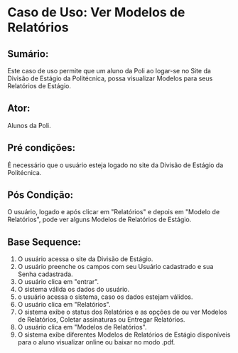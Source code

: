 # Caso de Uso: Ver Modelos de Relatórios

## Sumário: 
Este caso de uso permite que um aluno da Poli ao logar-se no Site da Divisão de Estágio da Politécnica, possa visualizar Modelos para seus Relatórios de Estágio.

## Ator:
Alunos da Poli.

## Pré condições:
É necessário que o usuário esteja logado no site da Divisão de Estágio da Politécnica.

## Pós Condição:
O usuário, logado e após clicar em "Relatórios" e depois em "Modelo de Relatórios", pode ver alguns Modelos de Relatórios de Estágio.

## Base Sequence:
1. O usuário acessa o site da Divisão de Estágio.
2. O usuário preenche os campos com seu Usuário cadastrado e sua Senha cadastrada.
3. O usuário clica em "entrar".
4. O sistema válida os dados do usuário.
5. o usuário acessa o sistema, caso os dados estejam válidos.
6. O usuário clica em "Relatórios".
7. O sistema exibe o status dos Relatórios e as opções de ou ver Modelos de Relatórios, Coletar assinaturas ou Entregar Relatórios.
8. O usuário clica em "Modelos de Relatórios".
9. O sistema exibe diferentes Modelos de Relatórios de Estágio disponíveis para o aluno visualizar online ou baixar no modo .pdf.

